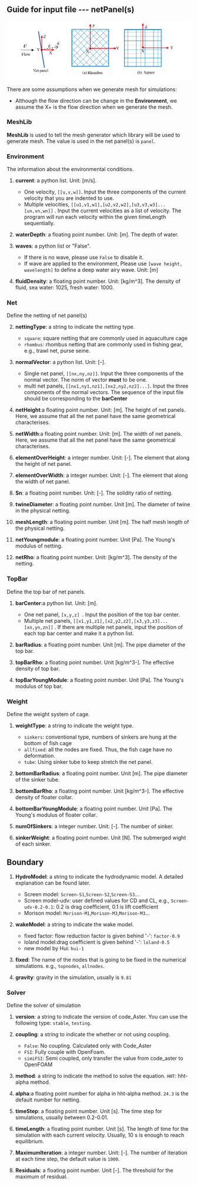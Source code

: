 ## Guide for input file  --- netPanel(s)

![alt text](../figures/Picture2.png)

There are some assumptions when we generate mesh for simulations:

* Although the flow direction can be change in the **Environment**, we assume the X+ is the flow direction when we generate the mesh.
### MeshLib

**MeshLib** is used to tell the mesh generator which library will be used to generate mesh.
The value is used in the net panel(s) is ```panel```.
    
### Environment 

The information about the environmental conditions.  
1. **current**: a python list. Unit: [m/s]. 
    
    -  One velocity,  ```[[u,v,w]]```.  Input the three components of the current velocity that you are indented to use.     
    -  Multiple velocities,  ```[[u1,v1,w1],[u2,v2,w2],[u3,v3,w3]...[un,vn,wn]]``` . Input the current velocities as a list of velocity. The program will run each velocity within the given timeLength sequentially.    
  
2. **waterDepth**:  a floating point number. Unit: [m]. The depth of water. 
  
3. **waves**:  a python list or "False".

    - If there is no wave, please use ```False``` to disable it. 
    - If wave are applied to the environment, Please use ```[wave height, wavelength]``` to define a deep water airy wave. Unit: [m] 
 
4. **fluidDensity**: a floating point number. Unit: [kg/m^3]. The density of fluid, sea water: 1025, fresh water: 1000.

### Net
Define the netting of net panel(s) 

2. **nettingType**: a string to indicate the netting type. 
    - ```square```: square netting that are commonly used in aquaculture cage
    - ```rhombus```: rhombus netting that are commonly used in fishing gear, e.g., trawl net, purse seine.
  
3. **normalVector**: a python list. Unit: [-].
    - Single net panel, ```[[nx,ny,nz]]```. Input the three components of the normal vector. The norm of vector **must** to be one.
    - multi net panels, ```[[nx1,ny1,nz1],[nx2,ny2,nz2]...]```. Input the three components of the normal vectors. The sequence of the input file should be corresponding to the **barCenter**
 
4. **netHeight**:a floating point number. Unit: [m]. The height of net panels. Here, we assume that all the net panel have the same geometrical characterises.  

5. **netWidth**:a floating point number. Unit: [m]. The width of net panels. Here, we assume that all the net panel have the same geometrical characterises.

7. **elementOverHeight**: a integer number. Unit: [-]. The element that along the height of net panel. 

6. **elementOverWidth**: a integer number. Unit: [-]. The element that along the width of net panel.

8. **Sn**: a floating point number. Unit: [-]. The solidity ratio of netting. 

9. **twineDiameter**: a floating point number. Unit [m]. The diameter of twine in the physical netting.

10. **meshLength**: a floating point number. Unit [m]. The half mesh length of the physical netting. 

11. **netYoungmodule**: a floating point number. Unit [Pa]. The Young's modulus of netting.

12. **netRho**: a floating point number. Unit: [kg/m^3]. The density of the netting.

### TopBar

Define the top bar of net panels. 

1. **barCenter**:a python list. Unit: [m].
    -  One net panel,  ```[x,y,z] ```.  Input the position of the top bar center.                                                  
    -  Multiple net panels,  ```[[x1,y1,z1],[x2,y2,z2],[x3,y3,z3]...[xn,yn,zn]]``` . If there are multiple net panels, input the position of each top bar center and make it a python list.

2. **barRadius**: a floating point number. Unit [m]. The pipe diameter of the top bar.

3. **topBarRho**: a floating point number. Unit [kg/m^3-]. The effective density of top bar. 

4. **topBarYoungModule**: a floating point number. Unit [Pa]. The Young's modulus of top bar.

### Weight
Define the weight system of cage. 
1. **weightType**: a string to indicate the weight type. 
    - ```sinkers```: conventional type, numbers of sinkers are hung at the bottom of fish cage
    - ```allfixed```: all the nodes are fixed. Thus, the fish cage have no deformation. 
    - ```tube```: Using sinker tube to keep stretch the net panel. 

2. **bottomBarRadius**: a floating point number. Unit [m]. The pipe diameter of the sinker tube.
 
3. **bottomBarRho**: a floating point number. Unit [kg/m^3-]. The effective density of floater collar. 
      
4. **bottomBarYoungModule**: a floating point number. Unit [Pa]. The Young's modulus of floater collar.
                 
5. **numOfSinkers**: a integer number. Unit: [-]. The number of sinker.

6. **sinkerWeight**: a floating point number. Unit [N]. The submerged wight of each sinker.

## Boundary
1. **HydroModel**: a string to indicate the hydrodynamic model. A detailed explanation can be found later.   
    - Screen model: ```Screen-S1```,```Screen-S2```,```Screen-S3```...  
    - Screen model-udv: user defined values for CD and CL, e.g., ```Screen-udv-0.2-0.1```: 0.2 is drag coefficient, 0.1 is lift coefficient 
    - Morison model: ```Morison-M1```,```Morison-M3```,```Morison-M3```...

2. **wakeModel**: a string to indicate the wake model.
    - fixed factor: flow reduction factor is given behind '-':  ```factor-0.9```
    - loland model:drag coefficient is given behind '-': ```loland-0.5```
    - new model by Hui: ``hui-1``
3. **fixed**: The name of the nodes that is going to be fixed in the numerical simulations. e.g., ```topnodes```, ```allnodes```.

4. **gravity**: gravity in the simulation, usually is ```9.81``` 

### Solver
Define the solver of simulation
 
1. **version**: a string to indicate the version of code_Aster. You can use the following type:
```stable```, ```testing```.
  
2. **coupling**: a string to indicate the whether or not using coupling.
    - ```False```: No coupling. Calculated only with Code_Aster
    - ```FSI```:  Fully couple with OpenFoam. 
    - ```simiFSI```: Semi coupled, only transfer the value from code_aster to OpenFOAM

3. **method**: a string to indicate the method to solve the equation. 
```HHT```: hht-alpha method. 

4. **alpha**:a floating point number for alpha in hht-alpha method.
```24.3``` is the default number for netting. 

5. **timeStep**: a floating point number. Unit [s]. The time step for simulations, usually between 0.2-0.01.

6. **timeLength**: a floating point number. Unit [s]. The length of time for the simulation with each current velocity. Usually, 10 s is enough to reach equilibrium. 

7. **MaximumIteration**: a integer number. Unit: [-]. The number of iteration at each time step, the default value is ```1000```.

8. **Residuals**: a floating point number. Unit [-]. The threshold for the maximum of residual.








